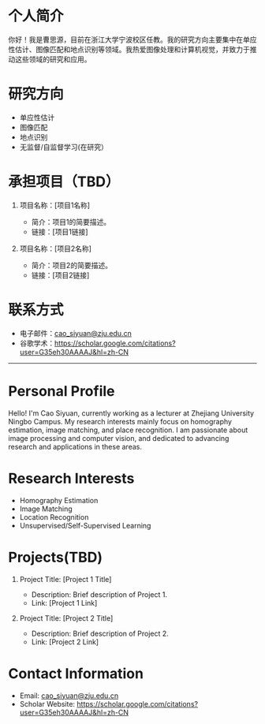 # 个人简介

你好！我是曹思源，目前在浙江大学宁波校区任教。我的研究方向主要集中在单应性估计、图像匹配和地点识别等领域。我热爱图像处理和计算机视觉，并致力于推动这些领域的研究和应用。

# 研究方向

- 单应性估计
- 图像匹配
- 地点识别
- 无监督/自监督学习(在研究）

# 承担项目（TBD）

1. 项目名称：[项目1名称]
   - 简介：项目1的简要描述。
   - 链接：[项目1链接]

2. 项目名称：[项目2名称]
   - 简介：项目2的简要描述。
   - 链接：[项目2链接]

# 联系方式

- 电子邮件：cao_siyuan@zju.edu.cn
- 谷歌学术：https://scholar.google.com/citations?user=G35eh30AAAAJ&hl=zh-CN

------------------------------------------------------------------------------------------------------------------------------------------------------------------------------------------------

# Personal Profile

Hello! I'm Cao Siyuan, currently working as a lecturer at Zhejiang University Ningbo Campus. My research interests mainly focus on homography estimation, image matching, and place recognition. I am passionate about image processing and computer vision, and dedicated to advancing research and applications in these areas.

# Research Interests

- Homography Estimation
- Image Matching
- Location Recognition
- Unsupervised/Self-Supervised Learning

# Projects(TBD)

1. Project Title: [Project 1 Title]
   - Description: Brief description of Project 1.
   - Link: [Project 1 Link]

2. Project Title: [Project 2 Title]
   - Description: Brief description of Project 2.
   - Link: [Project 2 Link]

# Contact Information

- Email: cao_siyuan@zju.edu.cn
- Scholar Website: https://scholar.google.com/citations?user=G35eh30AAAAJ&hl=zh-CN
